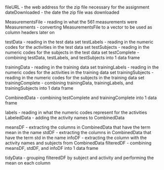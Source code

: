 fileURL - the web address for the zip file necessary for the assignment
dateDownloaded - the date the zip file was downloaded

MeasurementsFile - reading in what the 561 measurements were
Measurements - converting MeasurementsFile to a vector to be used as column headers later on

testData - reading in the test data set
testLabels - reading in the numeric codes for the activities in the test data set
testSubjects - reading in the numeric codes for the subjects in the test data set
testComplete - combining testData, testLabels, and testSubjects into 1 data frame

trainingData - reading in the training data set
trainingLabels - reading in the numeric codes for the activities in the training data set
trainingSubjects - reading in the numeric codes for the subjects in the training data set
trainingComplete - combining trainingData, trainingLabels, and trainingSubjects into 1 data frame

CombinedData - combining testComplete and trainingComplete into 1 data frame

labels - reading in what the numeric codes represent for the activities
LabeledData - adding the activity names to CombinedData

meansDF - extracting the columns in CombinedData that have the term mean in the name
stdDF - extracting the columns in CombinedData that have the term std in the name
infoDF - extracting the column with the activity names and subjects from CombinedData
filteredDF - combining meansDF, stdDF, and infoDF into 1 data frame

tidyData - grouping filteredDF by subject and activity and performing the mean on each column

